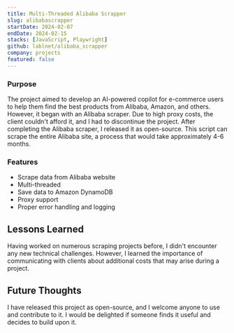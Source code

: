```yaml
---
title: Multi-Threaded Alibaba Scrapper
slug: alibabascrapper
startDate: 2024-02-07
endDate: 2024-02-15
stacks: [JavaScript, Playwright]
github: lablnet/alibaba_scrapper
company: projects
featured: false
---
```


### Purpose
The project aimed to develop an AI-powered copilot for e-commerce users to help them find the best products from Alibaba, Amazon, and others. However, it began with an Alibaba scraper. Due to high proxy costs, the client couldn't afford it, and I had to discontinue the project. After completing the Alibaba scraper, I released it as open-source. This script can scrape the entire Alibaba site, a process that would take approximately 4-6 months.

### Features
- Scrape data from Alibaba website
- Multi-threaded
- Save data to Amazon DynamoDB
- Proxy support
- Proper error handling and logging

## Lessons Learned
Having worked on numerous scraping projects before, I didn't encounter any new technical challenges. However, I learned the importance of communicating with clients about additional costs that may arise during a project.

## Future Thoughts
I have released this project as open-source, and I welcome anyone to use and contribute to it. I would be delighted if someone finds it useful and decides to build upon it.
